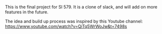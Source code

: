 This is the final project for SI 579. It is a clone of slack, and will add on more features in the future.

The idea and build up process was inspired by this Youtube channel:
https://www.youtube.com/watch?v=QiTq5WrWoJw&t=7498s
